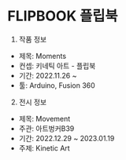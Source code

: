 # FLIPBOOK 플립북
1. 작품 정보
- 제목: Moments
- 컨셉: 키네틱 아트 - 플립북
- 기간: 2022.11.26 ~ 
- 툴: Arduino, Fusion 360

2. 전시 정보
- 제목: Movement
- 주관: 아트벙커B39
- 기간: 2022.12.29 ~ 2023.01.19
- 주제: Kinetic Art
